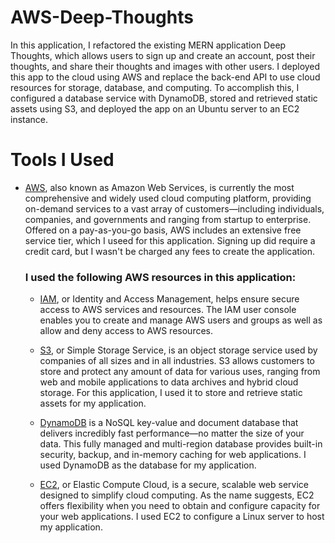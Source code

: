 # AWS-Deep-Thoughts
In this application, I refactored the existing MERN application Deep Thoughts, which allows users to sign up and create an account, post their thoughts, and share their thoughts and images with other users. I deployed this app to the cloud using AWS and replace the back-end API to use cloud resources for storage, database, and computing. To accomplish this, I configured a database service with DynamoDB, stored and retrieved static assets using S3, and deployed the app on an Ubuntu server to an EC2 instance.

# Tools I Used

- [AWS](https://aws.amazon.com/), also known as Amazon Web Services, is currently the most comprehensive and widely used cloud computing platform, providing on-demand services to a vast array of customers—including individuals, companies, and governments and ranging from startup to enterprise. Offered on a pay-as-you-go basis, AWS includes an extensive free service tier, which I useed for this application. Signing up did require a credit card, but I wasn't be charged any fees to create the application.

    ### I used the following AWS resources in this application:
     - [IAM](https://aws.amazon.com/iam/), or Identity and Access Management, helps ensure secure access to AWS services and resources. The IAM user console enables you to create and manage AWS users and groups as well as allow and deny access to AWS resources.

     - [S3](https://aws.amazon.com/s3/), or Simple Storage Service, is an object storage service used by companies of all sizes and in all industries. S3 allows customers to store and protect any amount of data for various uses, ranging from web and mobile applications to data archives and hybrid cloud storage. For this application, I used it to store and retrieve static assets for my application.

     - [DynamoDB](https://aws.amazon.com/dynamodb/) is a NoSQL key-value and document database that delivers incredibly fast performance—no matter the size of your data. This fully managed and multi-region database provides built-in security, backup, and in-memory caching for web applications. I used DynamoDB as the database for my application.

     - [EC2](https://aws.amazon.com/ec2/), or Elastic Compute Cloud, is a secure, scalable web service designed to simplify cloud computing. As the name suggests, EC2 offers flexibility when you need to obtain and configure capacity for your web applications. I used EC2 to configure a Linux server to host my application.
